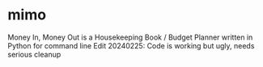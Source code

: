 # mimo
Money In, Money Out is a Housekeeping Book / Budget Planner written in Python for command line
Edit 20240225: Code is working but ugly, needs serious cleanup
